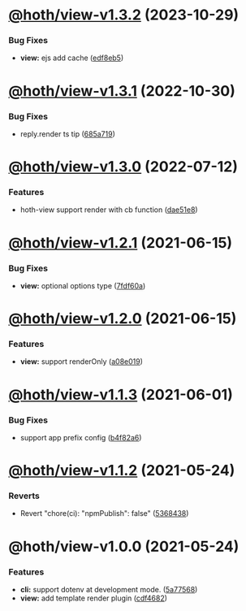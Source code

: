 # [@hoth/view-v1.3.2](https://github.com/searchfe/hoth/compare/@hoth/view-v1.3.1...@hoth/view-v1.3.2) (2023-10-29)

### Bug Fixes

-   **view:** ejs add cache ([edf8eb5](https://github.com/searchfe/hoth/commit/edf8eb5c6e7b7e620439e589a94062da38fe64e7))

# [@hoth/view-v1.3.1](https://github.com/searchfe/hoth/compare/@hoth/view-v1.3.0...@hoth/view-v1.3.1) (2022-10-30)

### Bug Fixes

-   reply.render ts tip ([685a719](https://github.com/searchfe/hoth/commit/685a7195cf2fd5171f6026d7d7bbf224b8d8f23d))

# [@hoth/view-v1.3.0](https://github.com/searchfe/hoth/compare/@hoth/view-v1.2.1...@hoth/view-v1.3.0) (2022-07-12)

### Features

-   hoth-view support render with cb function ([dae51e8](https://github.com/searchfe/hoth/commit/dae51e8c5e599ce94279d15a443696a5b37dbf5c))

# [@hoth/view-v1.2.1](https://github.com/searchfe/hoth/compare/@hoth/view-v1.2.0...@hoth/view-v1.2.1) (2021-06-15)

### Bug Fixes

-   **view:** optional options type ([7fdf60a](https://github.com/searchfe/hoth/commit/7fdf60a77c54e9a44fc8feeb221ffc44b498d05b))

# [@hoth/view-v1.2.0](https://github.com/searchfe/hoth/compare/@hoth/view-v1.1.3...@hoth/view-v1.2.0) (2021-06-15)

### Features

-   **view:** support renderOnly ([a08e019](https://github.com/searchfe/hoth/commit/a08e019c7938c6001a3b51b3d31f9286ed87736f))

# [@hoth/view-v1.1.3](https://github.com/searchfe/hoth/compare/@hoth/view-v1.1.2...@hoth/view-v1.1.3) (2021-06-01)

### Bug Fixes

-   support app prefix config ([b4f82a6](https://github.com/searchfe/hoth/commit/b4f82a61ae9bed96843a8a5fa4c2aa17095eb215))

# [@hoth/view-v1.1.2](https://github.com/searchfe/hoth/compare/@hoth/view-v1.1.1...@hoth/view-v1.1.2) (2021-05-24)

### Reverts

-   Revert "chore(ci): "npmPublish": false" ([5368438](https://github.com/searchfe/hoth/commit/5368438918d0db2c819c32fd0f60e1c01ae7123b))

# @hoth/view-v1.0.0 (2021-05-24)

### Features

-   **cli:** support dotenv at development mode. ([5a77568](https://github.com/searchfe/hoth/commit/5a7756829e7ef59305fd4c7f0b460e0918cc70b4))
-   **view:** add template render plugin ([cdf4682](https://github.com/searchfe/hoth/commit/cdf4682a2fdae187a4e52960f6c9076b0406e26e))
